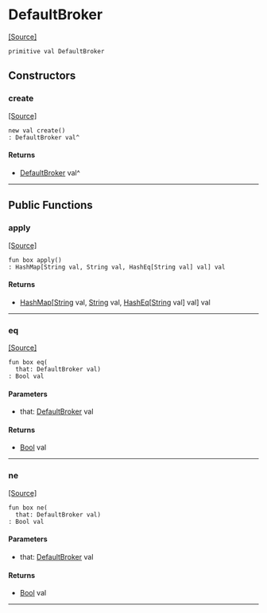 # DefaultBroker
<span class="source-link">[[Source]](src/mqtt-configurator/iniStrings.md#L-0-76)</span>
```pony
primitive val DefaultBroker
```

## Constructors

### create
<span class="source-link">[[Source]](src/mqtt-configurator/iniStrings.md#L-0-76)</span>


```pony
new val create()
: DefaultBroker val^
```

#### Returns

* [DefaultBroker](mqtt-configurator-DefaultBroker.md) val^

---

## Public Functions

### apply
<span class="source-link">[[Source]](src/mqtt-configurator/iniStrings.md#L-0-76)</span>


```pony
fun box apply()
: HashMap[String val, String val, HashEq[String val] val] val
```

#### Returns

* [HashMap](collections-HashMap.md)\[[String](builtin-String.md) val, [String](builtin-String.md) val, [HashEq](collections-HashEq.md)\[[String](builtin-String.md) val\] val\] val

---

### eq
<span class="source-link">[[Source]](src/mqtt-configurator/iniStrings.md#L-0-76)</span>


```pony
fun box eq(
  that: DefaultBroker val)
: Bool val
```
#### Parameters

*   that: [DefaultBroker](mqtt-configurator-DefaultBroker.md) val

#### Returns

* [Bool](builtin-Bool.md) val

---

### ne
<span class="source-link">[[Source]](src/mqtt-configurator/iniStrings.md#L-0-76)</span>


```pony
fun box ne(
  that: DefaultBroker val)
: Bool val
```
#### Parameters

*   that: [DefaultBroker](mqtt-configurator-DefaultBroker.md) val

#### Returns

* [Bool](builtin-Bool.md) val

---

